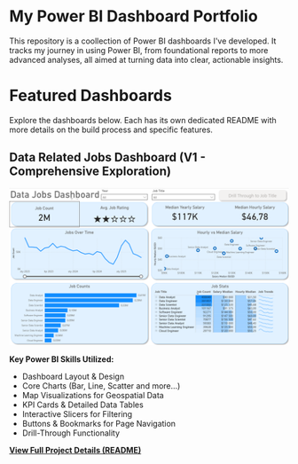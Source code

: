 # My Power BI Dashboard Portfolio

This repository is a coollection of Power BI dashboards I've developed. It tracks my journey in using Power BI, from foundational reports to more advanced analyses, all aimed at turning data into clear, actionable insights.

# Featured Dashboards

Explore the dashboards below. Each has its own dedicated README with more details on the build process and specific features.

## Data Related Jobs Dashboard (V1 - Comprehensive Exploration)

![Dashboard Page 1](/images/Project1_Dashboard_Page1.png)

 **Key Power BI Skills Utilized:**
 
- Dashboard Layout & Design
- Core Charts (Bar, Line, Scatter and more...)
- Map Visualizations for Geospatial Data
- KPI Cards & Detailed Data Tables
- Interactive Slicers for Filtering
- Buttons & Bookmarks for Page Navigation
- Drill-Through Functionality

[**View Full Project Details (README)**](/Data_Jobs_V1/README.md)
